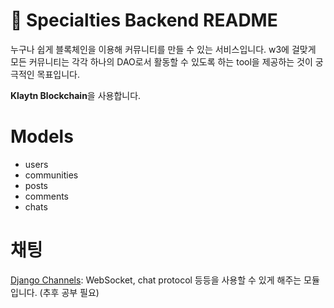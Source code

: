 # 🔮 Specialties Backend README

누구나 쉽게 블록체인을 이용해 커뮤니티를 만들 수 있는 서비스입니다. w3에 걸맞게 모든 커뮤니티는 각각 하나의 DAO로서 활동할 수 있도록 하는 tool을 제공하는 것이 궁극적인 목표입니다.

**Klaytn Blockchain**을 사용합니다.

# Models

- users
- communities
- posts
- comments
- chats

# 채팅

[Django Channels](https://channels.readthedocs.io/en/latest/index.html#django-channels): WebSocket, chat protocol 등등을 사용할 수 있게 해주는 모듈입니다. (추후 공부 필요)
